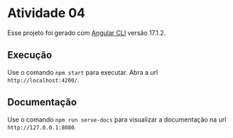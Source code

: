 # Atividade 04

Esse projeto foi gerado com [Angular CLI](https://github.com/angular/angular-cli) versão 17.1.2.

## Execução

Use o comando `npm start` para executar. Abra a url `http://localhost:4200/`.

## Documentação

Use o comando `npm run serve-docs` para visualizar a documentação na url `http://127.0.0.1:8080`.

